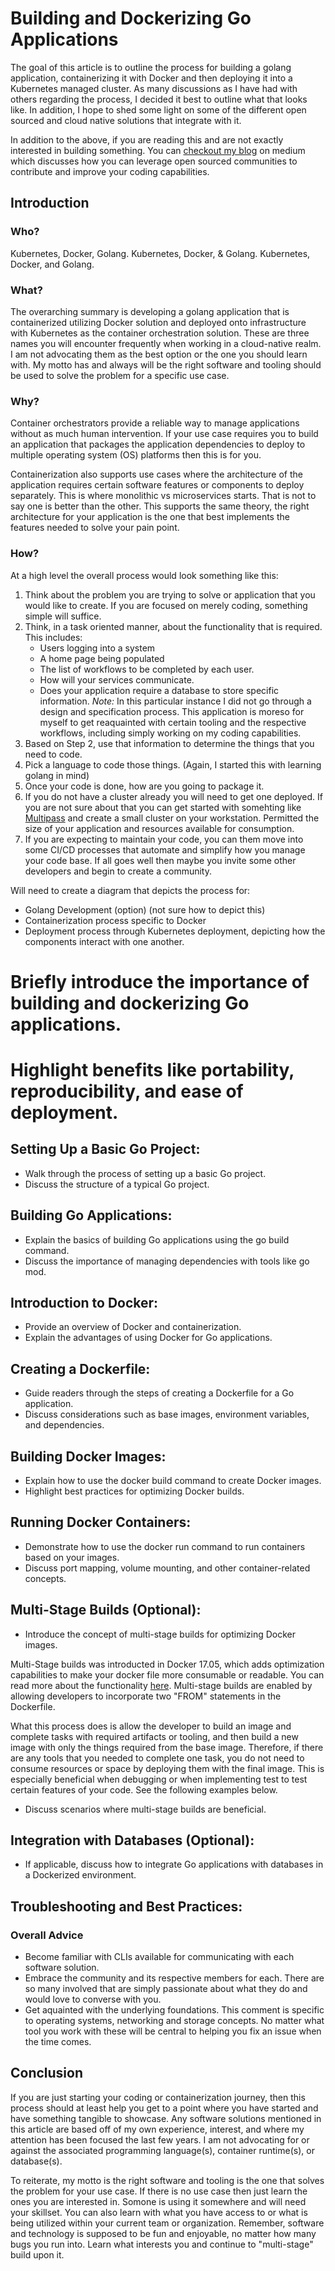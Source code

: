 # Building and Dockerizing Go Applications 
The goal of this article is to outline the process for building a golang application, containerizing it with Docker and then deploying it into a Kubernetes managed cluster. As many discussions as I have had with others regarding the process, I decided it best to outline what that looks like. In addition, I hope to shed some light on some of the different open sourced and cloud native solutions that integrate with it. 

In addition to the above, if you are reading this and are not exactly interested in building something. You can [checkout my blog](https://medium.com/@mccoyale/getting-started-with-open-source-ae0ea0e9bee6) on medium which discusses how you can leverage open sourced communities to contribute and improve your coding capabilities. 

## Introduction

### Who?
Kubernetes, Docker, Golang. 
Kubernetes, Docker, & Golang. 
Kubernetes, Docker, and Golang. 

### What?
The overarching summary is developing a golang application that is containerized utilizing Docker solution and deployed onto infrastructure with Kubernetes as the container orchestration solution. These are three names you will encounter frequently when working in a cloud-native realm. I am not advocating them as the best option or the one you should learn with. My motto has and always will be the right software and tooling should be used to solve the problem for a specific use case. 

### Why?
Container orchestrators provide a reliable way to manage applications without as much human intervention. If your use case requires you to build an application that packages the application dependencies to deploy to multiple operating system (OS) platforms then this is for you. 

Containerization also supports use cases where the architecture of the application requires certain software features or components to deploy separately. This is where monolithic vs microservices starts. That is not to say one is better than the other. This supports the same theory, the right architecture for your application is the one that best implements the features needed to solve your pain point. 

### How?
At a high level the overall process would look something like this:

1. Think about the problem you are trying to solve or application that you would like to create. If you are focused on merely coding, something simple will suffice.
2. Think, in a task oriented manner, about the functionality that is required. This includes:
    - Users logging into a system
    - A home page being populated
    - The list of workflows to be completed by each user.
    - How will your services communicate.
    - Does your application require a database to store specific information. 
*Note:* In this particular instance I did not go through a design and specification process. This application is  moreso for myself to get reaquainted with certain tooling and the respective workflows, including simply working on my coding capabilities.
3. Based on Step 2, use that information to determine the things that you need to code. 
4. Pick a language to code those things. (Again, I started this with learning golang in mind)
5. Once your code is done, how are you going to package it. 
6. If you do not have a cluster already you will need to get one deployed. If you are not sure about that you can get started with somehting like [Multipass](https://github.com/McCoyAle/kubernetes-materials/blob/main/multipass.md) and create a small cluster on your workstation. Permitted the size of your application and resources available for consumption. 
7. If you are expecting to maintain your code, you can them move into some CI/CD processes that automate and simplify how you manage your code base. If all goes well then maybe you invite some other developers and begin to create a community. 

Will need to create a diagram that depicts the process for:

- Golang Development (option) (not sure how to depict this)
- Containerization process specific to Docker
- Deployment process through Kubernetes deployment, depicting how the components interact with one another.

# Briefly introduce the importance of building and dockerizing Go applications.
# Highlight benefits like portability, reproducibility, and ease of deployment.

## Setting Up a Basic Go Project:

- Walk through the process of setting up a basic Go project.
- Discuss the structure of a typical Go project.

## Building Go Applications:

- Explain the basics of building Go applications using the go build command.
- Discuss the importance of managing dependencies with tools like go mod.

## Introduction to Docker:

- Provide an overview of Docker and containerization.
- Explain the advantages of using Docker for Go applications.

## Creating a Dockerfile:

- Guide readers through the steps of creating a Dockerfile for a Go application.
- Discuss considerations such as base images, environment variables, and dependencies.

## Building Docker Images:

- Explain how to use the docker build command to create Docker images.
- Highlight best practices for optimizing Docker builds.

## Running Docker Containers:

- Demonstrate how to use the docker run command to run containers based on your images.
- Discuss port mapping, volume mounting, and other container-related concepts.

## Multi-Stage Builds (Optional):

- Introduce the concept of multi-stage builds for optimizing Docker images.

Multi-Stage builds was introducted in Docker 17.05, which adds optimization capabilities to make your docker file more consumable or readable. You can read more about the functionality [here](https://docs.docker.com/build/building/multi-stage/). Multi-stage builds are enabled by allowing developers to incorporate two "FROM" statements in the Dockerfile. 

What this process does is allow the developer to build an image and complete tasks with required artifacts or tooling, and then build a new image with only the things required from the base image. Therefore, if there are any tools that you needed to complete one task, you do not need to consume resources or space by deploying them with the final image. This is especially beneficial when debugging or when implementing test to test certain features of your code. See the following examples below. 

- Discuss scenarios where multi-stage builds are beneficial.

## Integration with Databases (Optional):

- If applicable, discuss how to integrate Go applications with databases in a Dockerized environment.

## Troubleshooting and Best Practices:

### Overall Advice

- Become familiar with CLIs available for communicating with each software solution.
- Embrace the community and its respective members for each. There are so many involved that are simply passionate about what they do and would love to converse with you. 
- Get aquainted with the underlying foundations. This comment is specific to operating systems, networking and storage concepts. No matter what tool you work with these will be central to helping you fix an issue when the time comes. 

## Conclusion

If you are just starting your coding or containerization journey, then this process should at least help you get to a point where you have started and have something tangible to showcase. Any software solutions mentioned in this article are based off of my own experience, interest, and where my attention has been focused the last few years. I am not advocating for or against the associated programming language(s), container runtime(s), or database(s). 

To reiterate, my motto is the right software and tooling is the one that solves the problem for your use case. If there is no use case then just learn the ones you are interested in. Somone is using it somewhere and will need your skillset. You can also learn with what you have access to or what is being utilized within your current team or organization. Remember, software and technology is supposed to be fun and enjoyable, no matter how many bugs you run into. Learn what interests you and continue to "multi-stage" build upon it.






